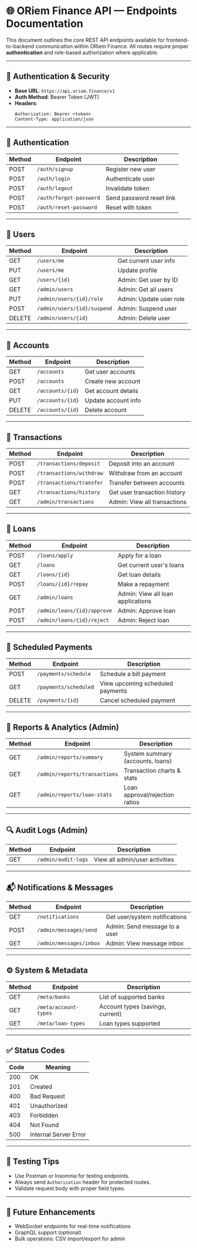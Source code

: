 # 🌐 ORiem Finance API — Endpoints Documentation

This document outlines the core REST API endpoints available for frontend-to-backend communication within ORiem Finance. All routes require proper **authentication** and role-based authorization where applicable.

---

## 🔐 Authentication & Security

- **Base URL**: `https://api.oriem.finance/v1`
- **Auth Method**: Bearer Token (JWT)
- **Headers**:
  ```http
  Authorization: Bearer <token>
  Content-Type: application/json
  ```

---

## 📁 Authentication

| Method | Endpoint              | Description              |
|--------|------------------------|--------------------------|
| POST   | `/auth/signup`         | Register new user        |
| POST   | `/auth/login`          | Authenticate user        |
| POST   | `/auth/logout`         | Invalidate token         |
| POST   | `/auth/forgot-password`| Send password reset link |
| POST   | `/auth/reset-password` | Reset with token         |

---

## 👤 Users

| Method | Endpoint                  | Description                         |
|--------|---------------------------|-------------------------------------|
| GET    | `/users/me`               | Get current user info               |
| PUT    | `/users/me`               | Update profile                      |
| GET    | `/users/{id}`             | Admin: Get user by ID               |
| GET    | `/admin/users`            | Admin: Get all users                |
| PUT    | `/admin/users/{id}/role`  | Admin: Update user role             |
| POST   | `/admin/users/{id}/suspend`| Admin: Suspend user                |
| DELETE | `/admin/users/{id}`       | Admin: Delete user                  |

---

## 🏦 Accounts

| Method | Endpoint              | Description                       |
|--------|------------------------|-----------------------------------|
| GET    | `/accounts`            | Get user accounts                 |
| POST   | `/accounts`            | Create new account                |
| GET    | `/accounts/{id}`       | Get account details               |
| PUT    | `/accounts/{id}`       | Update account info               |
| DELETE | `/accounts/{id}`       | Delete account                    |

---

## 💸 Transactions

| Method | Endpoint                  | Description                         |
|--------|---------------------------|-------------------------------------|
| POST   | `/transactions/deposit`   | Deposit into an account             |
| POST   | `/transactions/withdraw`  | Withdraw from an account            |
| POST   | `/transactions/transfer`  | Transfer between accounts           |
| GET    | `/transactions/history`   | Get user transaction history        |
| GET    | `/admin/transactions`     | Admin: View all transactions        |

---

## 🧾 Loans

| Method | Endpoint                    | Description                          |
|--------|-----------------------------|--------------------------------------|
| POST   | `/loans/apply`              | Apply for a loan                     |
| GET    | `/loans`                    | Get current user's loans             |
| GET    | `/loans/{id}`               | Get loan details                     |
| POST   | `/loans/{id}/repay`         | Make a repayment                     |
| GET    | `/admin/loans`              | Admin: View all loan applications    |
| POST   | `/admin/loans/{id}/approve` | Admin: Approve loan                  |
| POST   | `/admin/loans/{id}/reject`  | Admin: Reject loan                   |

---

## 📅 Scheduled Payments

| Method | Endpoint                   | Description                          |
|--------|----------------------------|--------------------------------------|
| POST   | `/payments/schedule`       | Schedule a bill payment              |
| GET    | `/payments/scheduled`      | View upcoming scheduled payments     |
| DELETE | `/payments/{id}`           | Cancel scheduled payment             |

---

## 🧮 Reports & Analytics (Admin)

| Method | Endpoint                     | Description                         |
|--------|------------------------------|-------------------------------------|
| GET    | `/admin/reports/summary`     | System summary (accounts, loans)    |
| GET    | `/admin/reports/transactions`| Transaction charts & stats          |
| GET    | `/admin/reports/loan-stats`  | Loan approval/rejection ratios      |

---

## 🔍 Audit Logs (Admin)

| Method | Endpoint           | Description                      |
|--------|--------------------|----------------------------------|
| GET    | `/admin/audit-logs`| View all admin/user activities   |

---

## 📬 Notifications & Messages

| Method | Endpoint                    | Description                        |
|--------|-----------------------------|------------------------------------|
| GET    | `/notifications`            | Get user/system notifications      |
| POST   | `/admin/messages/send`      | Admin: Send message to a user      |
| GET    | `/admin/messages/inbox`     | Admin: View message inbox          |

---

## ⚙️ System & Metadata

| Method | Endpoint               | Description                        |
|--------|------------------------|------------------------------------|
| GET    | `/meta/banks`          | List of supported banks            |
| GET    | `/meta/account-types`  | Account types (savings, current)   |
| GET    | `/meta/loan-types`     | Loan types supported               |

---

## ✅ Status Codes

| Code | Meaning                    |
|------|----------------------------|
| 200  | OK                         |
| 201  | Created                    |
| 400  | Bad Request                |
| 401  | Unauthorized               |
| 403  | Forbidden                  |
| 404  | Not Found                  |
| 500  | Internal Server Error      |

---

## 🧪 Testing Tips

- Use Postman or Insomnia for testing endpoints.
- Always send `Authorization` header for protected routes.
- Validate request body with proper field types.

---

## 📌 Future Enhancements

- WebSocket endpoints for real-time notifications
- GraphQL support (optional)
- Bulk operations: CSV import/export for admin
